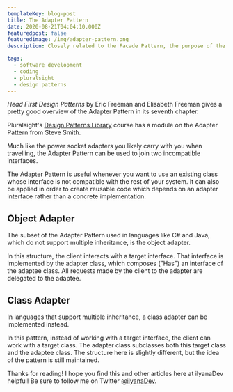 ```yaml
---
templateKey: blog-post
title: The Adapter Pattern
date: 2020-08-21T04:04:10.000Z
featuredpost: false
featuredimage: /img/adapter-pattern.png
description: Closely related to the Facade Pattern, the purpose of the Adapter Pattern is to wrap one or more objects in order to convert the original interface to another interface. You may have also know adapters as wrappers.

tags:
  - software development
  - coding
  - pluralsight
  - design patterns
---
```


*Head First Design Patterns* by Eric Freeman and Elisabeth Freeman gives a pretty good overview of the Adapter Pattern in its seventh chapter.

Pluralsight's [Design Patterns Library](https://app.pluralsight.com/library/courses/patterns-library/table-of-contents) course has a module on the Adapter Pattern from Steve Smith.

Much like the power socket adapters you likely carry with you when travelling, the Adapter Pattern can be used to join two incompatible interfaces.

The Adapter Pattern is useful whenever you want to use an existing class whose interface is not compatible with the rest of your system. It can also be applied in order to create reusable code which depends on an adapter interface rather than a concrete implementation.

Object Adapter
--

The subset of the Adapter Pattern used in languages like C# and Java, which do not support multiple inheritance, is the object adapter.

In this structure, the client interacts with a target interface. That interface is implemented by the adapter class, which composes ("Has") an interface of the adaptee class. All requests made by the client to the adapter are delegated to the adaptee.

Class Adapter
--

In languages that support multiple inheritance, a class adapter can be implemented instead.

In this pattern, instead of working with a target interface, the client can work with a target class. The adapter class subclasses both this target class and the adaptee class. The structure here is slightly different, but the idea of the pattern is still maintained.

Thanks for reading! I hope you find this and other articles here at ilyanaDev helpful! Be sure to follow me on Twitter [@ilyanaDev](https://twitter.com/ilyanaDev).
